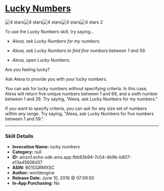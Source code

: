 # [Lucky Numbers](http://alexa.amazon.com/#skills/amzn1.echo-sdk-ams.app.fbb83b94-7c04-4b9b-b807-e13a45606d37)
![4 stars](../../images/ic_star_black_18dp_1x.png)![4 stars](../../images/ic_star_black_18dp_1x.png)![4 stars](../../images/ic_star_black_18dp_1x.png)![4 stars](../../images/ic_star_black_18dp_1x.png)![4 stars](../../images/ic_star_border_black_18dp_1x.png) 2

To use the Lucky Numbers skill, try saying...

* *Alexa, ask Lucky Numbers for my numbers.*

* *Alexa, ask Lucky Numbers to find five numbers between 1 and 59.*

* *Alexa, open Lucky Numbers.*

Are you feeling lucky? 

Ask Alexa to provide you with your lucky numbers. 

You can ask for lucky numbers without specifying criteria. In this case, Alexa will return five unique numbers between 1 and 69, and a sixth number between 1 and 26. Try saying, "Alexa, ask Lucky Numbers for my numbers."

If you want to specify criteria, you can ask for any size set of numbers within any range. Try saying, "Alexa, ask Lucky Numbers for five numbers between 1 and 59."

***

### Skill Details

* **Invocation Name:** lucky numbers
* **Category:** null
* **ID:** amzn1.echo-sdk-ams.app.fbb83b94-7c04-4b9b-b807-e13a45606d37
* **ASIN:** B01GQRMXSC
* **Author:** worldengine
* **Release Date:** June 10, 2016 @ 07:09:50
* **In-App Purchasing:** No
